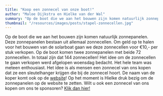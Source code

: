 ```yaml
---
title: "Koop een zonnecel van onze boot!"
author: "Maloe Dijkstra en Hielke van der Wal"
summary: "Op de boot die we aan het bouwen zijn komen natuurlijk zonnepanelen. Deze zonnepanelen bestaan uit allemaal zonnecellen. Om geld op te halen voor het bouwen van de solarboat gaan we deze zonnecellen voor €10,- per stuk verkopen."
thumbnail: "/resources/images/posts/stapel-zonnecellen.jpg" 
---
```

Op de boot die we aan het bouwen zijn komen natuurlijk zonnepanelen. Deze zonnepanelen bestaan uit allemaal zonnecellen. Om geld op te halen voor het bouwen van de solarboat gaan we deze zonnecellen voor €10,- per stuk verkopen. Op de boot komen twee zonnepanelen met beide 72 zonnecellen. In totaal zijn dat 144 zonnecellen! Het idee om de zonnecellen te gaan verkopen werd afgelopen woensdag bedacht. Het hele team was meteen enthousiast. Het idee is als mensen een zonnecel van ons kopen dat ze een sleutelhanger krijgen die bij de zonnecel hoort. De naam van de koper komt ook op de <a href="/sponsoren#zonnecel-sponsoring">website</a>! Op het moment is Hielke druk bezig om de zonnepanelen op de website te zetten. Wilt u ook een zonnecel van ons kopen om ons te sponsoren? <a class="highlighted" target="Blank_" href="https://forms.gle/8fNMxm31s6DUUW7L9">Klik dan hier!</a>

 